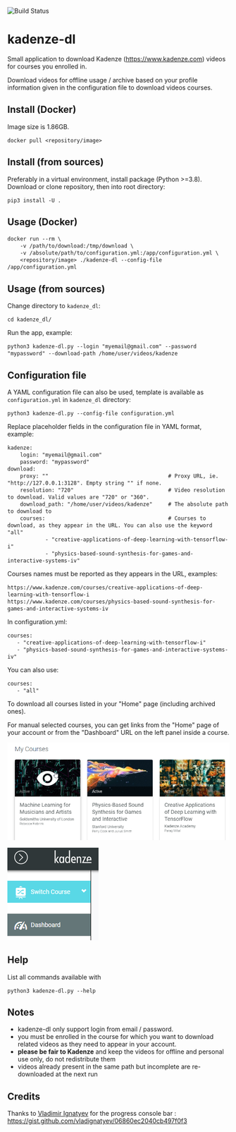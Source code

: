 ![Build Status](https://github.com/gaarv/kadenze-dl/actions/workflows/test.yml/badge.svg)

kadenze-dl
===

Small application to download Kadenze (https://www.kadenze.com) videos for courses you enrolled in.

Download videos for offline usage / archive based on your profile information given in the configuration file to download videos courses.


## Install (Docker)

Image size is 1.86GB.

    docker pull <repository/image>

## Install (from sources)

Preferably in a virtual environment, install package (Python >=3.8). Download or clone repository, then into root directory:

    pip3 install -U .


## Usage (Docker)

    docker run --rm \
        -v /path/to/download:/tmp/download \
        -v /absolute/path/to/configuration.yml:/app/configuration.yml \
        <repository/image> ./kadenze-dl --config-file /app/configuration.yml


## Usage (from sources)

Change directory to `kadenze_dl`:

    cd kadenze_dl/


Run the app, example:

    python3 kadenze-dl.py --login "myemail@gmail.com" --password "mypassword" --download-path /home/user/videos/kadenze


## Configuration file

A YAML configuration file can also be used, template is available as `configuration.yml` in `kadenze_dl` directory:

    python3 kadenze-dl.py --config-file configuration.yml


Replace placeholder fields in the configuration file in YAML format, example:

    kadenze:
        login: "myemail@gmail.com"
        password: "mypassword"
    download:
        proxy: ""                                      # Proxy URL, ie. "http://127.0.0.1:3128". Empty string "" if none.
        resolution: "720"                              # Video resolution to download. Valid values are "720" or "360".
        download_path: "/home/user/videos/kadenze"     # The absolute path to download to
        courses:                                       # Courses to download, as they appear in the URL. You can also use the keyword "all"
                - "creative-applications-of-deep-learning-with-tensorflow-i"
                - "physics-based-sound-synthesis-for-games-and-interactive-systems-iv"


Courses names must be reported as they appears in the URL, examples:

    https://www.kadenze.com/courses/creative-applications-of-deep-learning-with-tensorflow-i
    https://www.kadenze.com/courses/physics-based-sound-synthesis-for-games-and-interactive-systems-iv


In configuration.yml:
    
    courses:
       - "creative-applications-of-deep-learning-with-tensorflow-i"
       - "physics-based-sound-synthesis-for-games-and-interactive-systems-iv"


You can also use:

    courses:
       - "all"

To download all courses listed in your "Home" page (including archived ones).

For manual selected courses, you can get links from the "Home" page of your account or from the "Dashboard" URL on the left panel inside a course.

![Home](./images/kadenze1.png)

![Dashboard](./images/kadenze2.png)


## Help

List all commands available with 

    python3 kadenze-dl.py --help


## Notes

- kadenze-dl only support login from email / password.
- you must be enrolled in the course for which you want to download related videos as they need to appear in your account. 
- **please be fair to Kadenze** and keep the videos for offline and personal use only, do not redistribute them
- videos already present in the same path but incomplete are re-downloaded at the next run


## Credits

Thanks to [Vladimir Ignatyev](https://gist.github.com/vladignatyev) for the progress console bar :
https://gist.github.com/vladignatyev/06860ec2040cb497f0f3
